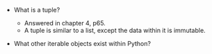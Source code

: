 * What is a tuple?
    * Answered in chapter 4, p65.
    * A tuple is similar to a list, except the data within it is immutable.

* What other iterable objects exist within Python?

